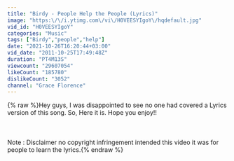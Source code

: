 ```yaml
---
title: "Birdy - People Help the People (Lyrics)"
image: "https:\/\/i.ytimg.com\/vi\/H0VEESYIgoY\/hqdefault.jpg"
vid_id: "H0VEESYIgoY"
categories: "Music"
tags: ["Birdy","people","help"]
date: "2021-10-26T16:20:44+03:00"
vid_date: "2011-10-25T17:49:48Z"
duration: "PT4M13S"
viewcount: "29607054"
likeCount: "185780"
dislikeCount: "3052"
channel: "Grace Florence"
---
```

{% raw %}Hey guys, I was disappointed to see no one had covered a Lyrics version of this song. So, Here it is. Hope you enjoy!!<br /><br /><br /><br />Note : Disclaimer no copyright infringement intended this video it was for people to learn the lyrics.{% endraw %}
